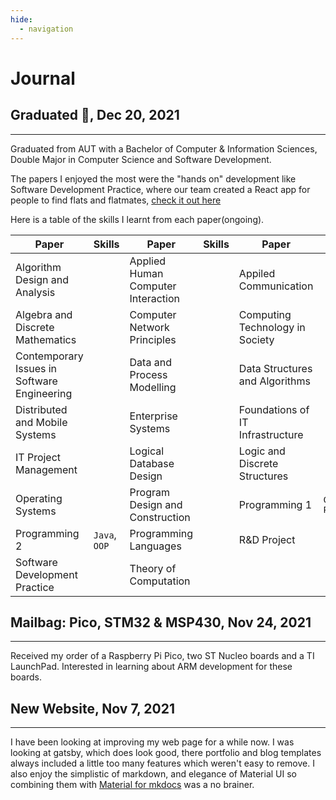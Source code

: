 ```yaml
---
hide:
  - navigation
---
```

# Journal

## Graduated 🎉, Dec 20, 2021

---
Graduated from AUT with a Bachelor of Computer & Information Sciences, Double Major in Computer Science and Software Development. 

The papers I enjoyed the most were the "hands on" development like Software Development Practice, where our team created a React app for people to find flats and flatmates, [check it out here](https://github.com/SDP-Flinder/flinder)

Here is a table of the skills I learnt from each paper(ongoing).

| Paper | Skills | Paper | Skills | Paper | Skills |
| --- | --- | --- | --- | --- | --- |
| Algorithm Design and Analysis |  | Applied Human Computer Interaction |  | Appiled Communication |  |  
| Algebra and Discrete Mathematics |  | Computer Network Principles |  | Computing Technology in Society |  |
| Contemporary Issues in Software Engineering  |  | Data and Process Modelling |  | Data Structures and Algorithms |  |
| Distributed and Mobile Systems |  | Enterprise Systems |  | Foundations of IT Infrastructure | |
| IT Project Management |  | Logical Database Design |  | Logic and Discrete Structures |  |
| Operating Systems |  | Program Design and Construction |  | Programming 1 | `C Programming` |  |
| Programming 2 | `Java`, `OOP` | Programming Languages |  | R&D Project |  
| Software Development Practice |  | Theory of Computation |  |

## Mailbag: Pico, STM32 & MSP430, Nov 24, 2021

---

Received my order of a Raspberry Pi Pico, two ST Nucleo boards and a TI LaunchPad. Interested in learning about ARM development for these boards.

## New Website, Nov 7, 2021

---

I have been looking at improving my web page for a while now. I was looking at gatsby, which does look good, there portfolio and blog templates always included a little too many features which weren't easy to remove. I also enjoy the simplistic of markdown, and elegance of Material UI so combining them with [Material for mkdocs](https://squidfunk.github.io/mkdocs-material/) was a no brainer.

